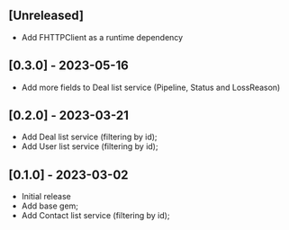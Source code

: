 ## [Unreleased]

- Add FHTTPClient as a runtime dependency

## [0.3.0] - 2023-05-16
- Add more fields to Deal list service (Pipeline, Status and LossReason)

## [0.2.0] - 2023-03-21
- Add Deal list service (filtering by id);
- Add User list service (filtering by id);

## [0.1.0] - 2023-03-02

- Initial release
- Add base gem;
- Add Contact list service (filtering by id);

